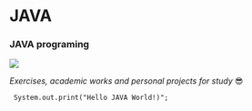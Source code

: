 # JAVA
### JAVA programing
![](https://img.shields.io/badge/Java-ED8B00?style=for-the-badge&logo=java&logoColor=white) 



*Exercises, academic works and personal projects for study* :sunglasses:

     System.out.print("Hello JAVA World!)";
